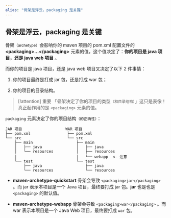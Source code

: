 ```yaml
---
alias: "骨架是浮云，packaging 是关键"
---
```


## 骨架是浮云，packaging 是关键

骨架<small>（archetype）</small>会影响你的 maven 项目的 pom.xml 配置文件的 **\<packaging\>…\</packaging\>** 元素的值，这个值决定了：**你的项目是 java 项目，还是 java web 项目** 。

而你的项目是 java 项目，还是 java web 项目又决定了以下 2 件事情：

1. 你的项目最终是打成 jar 包，还是打成 war 包；

2. 你的项目的目录结构。

> [!attention] 重要
> 「骨架决定了你的项目的类型<small>（和目录结构）</small>」这只是表像！真正起作用的是 `<packaging>` 元素的值。

`packaging` 元素决定了你的项目结构<small>（的正确性）</small>：

```text
JAR 项目                   WAR 项目
├── pom.xml                ├── pom.xml
└── src                    └── src
    ├── main                   ├── main
    │   ├── java               │   ├── java
    │   └── resources          │   ├── resources
    │                          │   └── webapp  <- 注意
    └── test                   └── test
        ├── java                   ├── java
        └── resources              └── resources
```

- **maven-archetype-quickstart** 骨架会导致 `<packaging>jar</packaging>` 。而 jar 表示本项目是一个 Java 项目，最终要打成 jar 包。**jar** 也是也是 `<packaging>` 的默认值。

- **maven-archetype-webapp** 骨架会导致 `<packaging>war</packaging>` 。而 war 表示本项目是一个 Java Web 项目，最终要打成 `war` 包。
